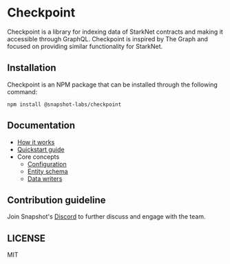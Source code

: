 # Checkpoint

Checkpoint is a library for indexing data of StarkNet contracts and making it accessible through GraphQL. Checkpoint is inspired by The Graph and focused on providing similar functionality for StarkNet.

## Installation

Checkpoint is an NPM package that can be installed through the following command:

```tsx
npm install @snapshot-labs/checkpoint
```

## Documentation

- [How it works](https://docs.checkpoint.fyi/#how-it-works)
- [Quickstart guide](https://docs.checkpoint.fyi/guides/quickstart)
- Core concepts
  - [Configuration](https://docs.checkpoint.fyi/core-concepts/checkpoint-configuration)
  - [Entity schema](https://docs.checkpoint.fyi/core-concepts/entity-schema)
  - [Data writers](https://docs.checkpoint.fyi/core-concepts/checkpoint-writers)

## Contribution guideline

Join Snapshot's [Discord](https://discord.gg/snapshot) to further discuss and engage with the team.

## LICENSE

MIT

